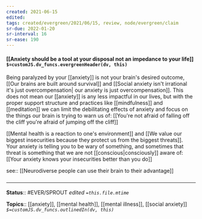 ```yaml
---
created: 2021-06-15
edited: 
tags: created/evergreen/2021/06/15, review, node/evergreen/claim
sr-due: 2022-01-20
sr-interval: 16
sr-ease: 190
---
```


#### [[Anxiety should be a tool at your disposal not an impedance to your life]] `$=customJS.dv_funcs.evergreenHeader(dv, this)`

Being paralyzed by your [[anxiety]] is not your brain's desired outcome, [[Our brains are built around survival]] and [[Social anxiety isn't irrational it's just overcompensation| our anxiety is just overcompensation]].
This does not mean our [[anxiety]] is any less impactful in our lives, but with the proper support structure and practices like [[mindfulness]] and [[meditation]] we can limit the debilitating effects of anxiety and focus on the things our brain is trying to warn us of: [[You're not afraid of falling off the cliff you're afraid of jumping off the cliff]]

[[Mental health is a reaction to one's environment]] and [[We value our biggest insecurities because they protect us from the biggest threats]]. Your anxiety is telling you to be wary of something, and sometimes that threat is something that we are not [[conscious|consciously]] aware of: [[Your anxiety knows your insecurities better than you do]]

see:: [[Neurodiverse people can use their brain to their advantage]]

### <hr class="footnote"/>

**Status**:: #EVER/SPROUT
*edited `=this.file.mtime`*

**Topics**:: [[anxiety]], [[mental health]], [[mental illness]], [[social anxiety]]
*`$=customJS.dv_funcs.outlinedIn(dv, this)`*
